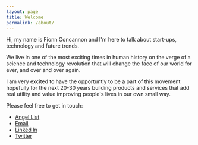 ```yaml
---
layout: page
title: Welcome
permalink: /about/
---
```


Hi, my name is Fionn Concannon and I'm here to talk about start-ups, technology and future trends. 

We live in one of the most exciting times in human history on the verge of a science and technology revolution that will change the face of our world for ever, and over and over again. 

I am very excited to have the opportuntiy to be a part of this movement hopefully for the next 20-30 years building products and services that add real utility and value improving people's lives in our own small way.

Please feel free to get in touch:

* [Angel List](https://angel.co/fionn-concannon)
* [Email](fionn@oceanlabs.co)
* [Linked In](https://uk.linkedin.com/pub/fionn-concannon)
* [Twitter](https://twitter.com/FionnConcannon)

